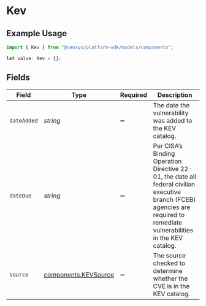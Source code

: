 # Kev

## Example Usage

```typescript
import { Kev } from "@censys/platform-sdk/models/components";

let value: Kev = {};
```

## Fields

| Field                                                                                                                                                                      | Type                                                                                                                                                                       | Required                                                                                                                                                                   | Description                                                                                                                                                                |
| -------------------------------------------------------------------------------------------------------------------------------------------------------------------------- | -------------------------------------------------------------------------------------------------------------------------------------------------------------------------- | -------------------------------------------------------------------------------------------------------------------------------------------------------------------------- | -------------------------------------------------------------------------------------------------------------------------------------------------------------------------- |
| `dateAdded`                                                                                                                                                                | *string*                                                                                                                                                                   | :heavy_minus_sign:                                                                                                                                                         | The date the vulnerability was added to the KEV catalog.                                                                                                                   |
| `dateDue`                                                                                                                                                                  | *string*                                                                                                                                                                   | :heavy_minus_sign:                                                                                                                                                         | Per CISA’s Binding Operation Directive 22-01, the date all federal civilian executive branch (FCEB) agencies are required to remediate vulnerabilities in the KEV catalog. |
| `source`                                                                                                                                                                   | [components.KEVSource](../../models/components/kevsource.md)                                                                                                               | :heavy_minus_sign:                                                                                                                                                         | The source checked to determine whether the CVE is in the KEV catalog.                                                                                                     |